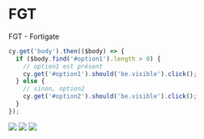 # FGT
FGT - Fortigate

````js
cy.get('body').then(($body) => {
  if ($body.find('#option1').length > 0) {
    // option1 est présent
    cy.get('#option1').should('be.visible').click();
  } else {
    // sinon, option2
    cy.get('#option2').should('be.visible').click();
  }
});
````

<img src="https://i.imgur.com/zQcO3df.png">
<img src="https://i.imgur.com/tADTe2b.png">
<img src="https://i.imgur.com/VCjcMxB.png">
